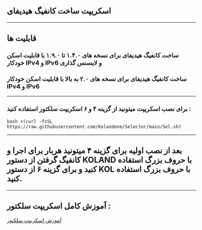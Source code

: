 ## اسکریپت ساخت کانفیگ هیدیفای
---
## قابلیت ها

### ساخت کانفیگ هیدیفای برای نسخه های ۱.۴.۰ تا ۱.۹.۰ با قابلیت اسکن خودکار IPv4 و IPv6 و لایسنس گذاری

### ساخت کانفیگ هیدیفای برای نسخه های ۲.۰ به بالا با قابلیت اسکن خودکار IPv4 و IPv6
---
### برای نصب اسکریپت میتونید از گزینه ۴ و ۶ اسکریپت سلکتور استفاده کنید :
```
bash <(curl -fsSL https://raw.githubusercontent.com/Kolandone/Selector/main/Sel.sh)
```
---
## بعد از نصب اولیه برای گزینه ۴ میتونید هربار برای اجرا و کانفیگ گرفتن از دستور KOLAND با حروف بزرگ استفاده کنید و برای گزینه ۶ از دستور KOL با حروف بزرگ استفاده کنید.
---

## آموزش کامل اسکریپت سلکتور :
[آموزش اسکربپت سلکتور](https://youtu.be/YWvv-ChtIXQ?si=XYjMQqxWWQfdzVcq)

